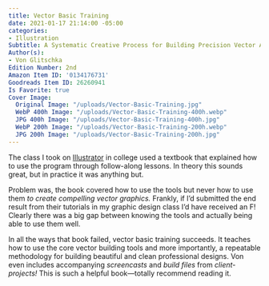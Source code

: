 ```yaml
---
title: Vector Basic Training
date: 2021-01-17 21:14:00 -05:00
categories:
- Illustration
Subtitle: A Systematic Creative Process for Building Precision Vector Artwork
Author(s):
- Von Glitschka
Edition Number: 2nd
Amazon Item ID: '0134176731'
Goodreads Item ID: 26260941
Is Favorite: true
Cover Image:
  Original Image: "/uploads/Vector-Basic-Training.jpg"
  WebP 400h Image: "/uploads/Vector-Basic-Training-400h.webp"
  JPG 400h Image: "/uploads/Vector-Basic-Training-400h.jpg"
  WebP 200h Image: "/uploads/Vector-Basic-Training-200h.webp"
  JPG 200h Image: "/uploads/Vector-Basic-Training-200h.jpg"
---
```


The class I took on [Illustrator](https://en.wikipedia.org/wiki/Adobe_Illustrator) in college used a textbook that explained how to use the program through follow-along lessons. In theory this sounds great, but in practice it was anything but.

Problem was, the book covered how to use the tools but never how to use them *to create compelling vector graphics.* Frankly, if I’d submitted the end result from their tutorials in my graphic design class I’d have received an F! Clearly there was a big gap between knowing the tools and actually being able to use them well.

In all the ways that book failed, vector basic training succeeds. It teaches how to use the core vector building tools and more importantly, a repeatable methodology for building beautiful and clean professional designs. Von even includes accompanying *screencasts* and *build files* from *client-projects!* This is such a helpful book—totally recommend reading it.